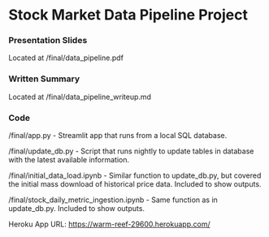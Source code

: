 # Stock Market Data Pipeline Project
### Presentation Slides
Located at /final/data_pipeline.pdf
### Written Summary
Located at /final/data_pipeline_writeup.md
### Code
/final/app.py - Streamlit app that runs from a local SQL database.

/final/update_db.py - Script that runs nightly to update tables in database with the latest available information.

/final/initial_data_load.ipynb - Similar function to update_db.py, but covered the initial mass download of historical price data. Included to show outputs.

/final/stock_daily_metric_ingestion.ipynb - Same function as in update_db.py. Included to show outputs.

Heroku App URL: https://warm-reef-29600.herokuapp.com/
